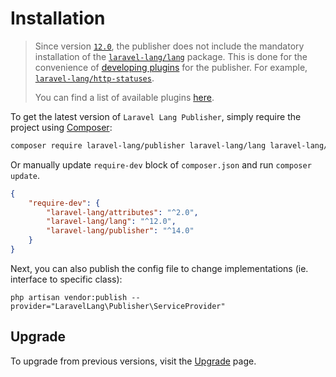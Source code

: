 # Installation

> Since version [`12.0`](https://github.com/Laravel-Lang/publisher/releases/tag/v12.0.0), the publisher does not include the mandatory installation of
> the [`laravel-lang/lang`](https://github.com/Laravel-Lang/lang) package. This is done for the convenience of [developing plugins](../plugins/installation.md) for the publisher.
> For
> example, [`laravel‑lang/http‑statuses`](https://github.com/Laravel-Lang/http-statuses).
>
> You can find a list of available plugins [here](../plugins/local.md).

To get the latest version of `Laravel Lang Publisher`, simply require the project using [Composer](https://getcomposer.org):

```bash
composer require laravel-lang/publisher laravel-lang/lang laravel-lang/attributes --dev
```

Or manually update `require-dev` block of `composer.json` and run `composer update`.

```json
{
    "require-dev": {
        "laravel-lang/attributes": "^2.0",
        "laravel-lang/lang": "^12.0",
        "laravel-lang/publisher": "^14.0"
    }
}
```

Next, you can also publish the config file to change implementations (ie. interface to specific class):

```
php artisan vendor:publish --provider="LaravelLang\Publisher\ServiceProvider"
```

## Upgrade

To upgrade from previous versions, visit the [Upgrade](upgrade/index.md) page.
